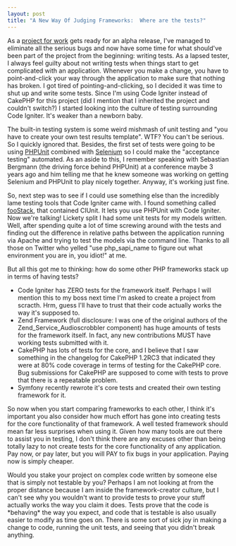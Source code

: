 ```yaml
--- 
layout: post
title: "A New Way Of Judging Frameworks:  Where are the tests?"
---
```

<p>
As a <a href="http://sportso.com">project for work</a> gets ready for an alpha release, I've managed to eliminate all the serious bugs and now have some time for what should've been part of the project from the beginning:  writing tests. As a lapsed tester, I always feel guilty about not writing tests when things start to get complicated with an application.  Whenever you make a change, you have to point-and-click your way through the application to make sure that nothing has broken.  I got tired of pointing-and-clicking, so I decided it was time to shut up and write some tests.  Since I'm using Code Igniter instead of CakePHP for this project (did I mention that I inherited the project and couldn't switch?) I started looking into the culture of testing surrounding Code Igniter.  It's weaker than a newborn baby.
</p>
<p>
The built-in testing system is some weird mishmash of unit testing and "you have to create your own test results template".  WTF?  You can't be serious.  So I quickly ignored that.  Besides, the first set of tests were going to be using <a href="http://phpunit.de">PHPUnit</a> combined with <a href="https://selenium.dev/">Selenium</a> so I could make the "acceptance testing" automated.  As an aside to this, I remember speaking with Sebastian Bergmann (the driving force behind PHPUnit) at a conference maybe 3 years ago and him telling me that he knew someone was working on getting Selenium and PHPUnit to play nicely together.  Anyway, it's working just fine.
</p>
<p>
So, next step was to see if I could use something else than the incredibly lame testing tools that Code Igniter came with.  I found something called <a href="/www.foostack.com/foostack/">fooStack</a>, that contained CIUnit.  It lets you use PHPUnit with Code Igniter.  Now we're talking!  Lickety split I had some unit tests for my models written.  Well, after spending quite a lot of time screwing around with the tests and finding out the difference in relative paths between the application running via Apache and trying to test the models via the command line.  Thanks to all those on Twitter who yelled "use php_sapi_name to figure out what environment you are in, you idiot!" at me.
</p>
<p>
But all this got me to thinking:  how do some other PHP frameworks stack up in terms of having tests?
<ul>
<li>Code Igniter has ZERO tests for the framework itself.  Perhaps I will mention this to my boss next time I'm asked to create a project from scracth.  Hrm, guess I'll have to trust that their code actually works the way it's supposed to.</li>
<li>Zend Framework (full disclosure: I was one of the original authors of the Zend_Service_Audioscrobbler component) has huge amounts of tests for the framework itself.  In fact, any new contributions MUST have working tests submitted with it.</li>
<li>CakePHP has lots of tests for the core, and I believe that I saw something in the changelog for CakePHP 1.2RC3 that indicated they were at 80% code coverage in terms of testing for the CakePHP core.  Bug submissions for CakePHP are supposed to come with tests to prove that there is a repeatable problem.</li>
<li>Symfony recently rewrote it's core tests and created their own testing framework for it.</li>
</ul></p>
<p>So now when you start comparing frameworks to each other, I think it's important you also consider how much effort has gone into creating tests for the core functionality of that framework.  A well tested framework should mean far less surprises when using it.  Given how many tools are out there to assist you in testing, I don't think there are any excuses other than being totally lazy to not create tests for the core functionality of any application.  Pay now, or pay later, but you will PAY to fix bugs in your application.  Paying now is simply cheaper.
</p>
<p>
Would you stake your project on complex code written by someone else that is simply not testable by you?  Perhaps I am not looking at from the proper distance because I am inside the framework-creator culture, but I can't see why you wouldn't want to provide tests to prove your stuff actually works the way you claim it does.  Tests prove that the code is *behaving* the way you expect, and code that is testable is also usually easier to modify as time goes on.  There is some sort of sick joy in making a change to code, running the unit tests, and seeing that you didn't break anything. 
</p>


